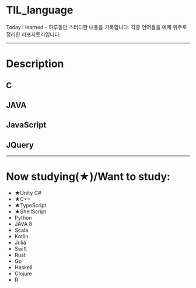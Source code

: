 # TIL_language
Today I learned - 하루동안 스터디한 내용을 기록합니다. 각종 언어들을 예제 위주로 정리한 리포지토리입니다.
****

# Description
## C
## JAVA
## JavaScript
## JQuery
****

# Now studying(★)/Want to study:
* ★Unity C#
* ★C++
* ★TypeScript
* ★ShellScript
* Python
* JAVA 8
* Scala
* Kotlin
* Julia
* Swift
* Rust
* Go
* Haskell
* Clojure
* R
